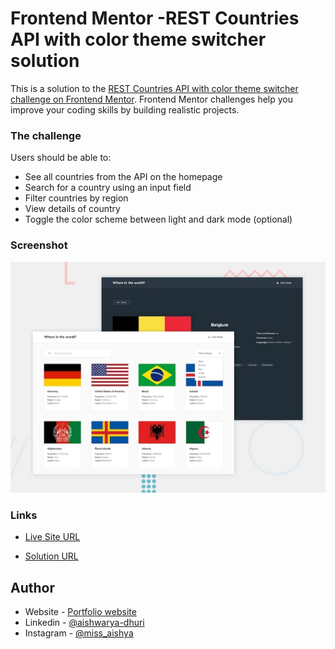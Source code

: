 # Frontend Mentor -REST Countries API with color theme switcher solution

This is a solution to the [REST Countries API with color theme switcher challenge on Frontend Mentor](https://www.frontendmentor.io/challenges/rest-countries-api-with-color-theme-switcher-5cacc469fec04111f7b848ca). Frontend Mentor challenges help you improve your coding skills by building realistic projects. 


### The challenge

Users should be able to:

- See all countries from the API on the homepage
- Search for a country using an input field
- Filter countries by region
- View details of country
- Toggle the color scheme between light and dark mode (optional)


### Screenshot

![](./design/desktop-design.jpg)


### Links
- [Live Site URL](https://aishwarya-dhuri.github.io/Frontend-mentor-challenges/Countries-RestApi-JsApp/index.html)

- [Solution URL](https://github.com/Aishwarya-Dhuri/Frontend-mentor-challenges/tree/master/Countries-RestApi-JsApp)


## Author

- Website - [Portfolio website](https://aishyawebportfolio.netlify.app/)
- Linkedin - [@aishwarya-dhuri](https://in.linkedin.com/in/aishwarya-dhuri)
- Instagram - [@miss_aishya](https://www.instagram.com/miss_aishya/)


